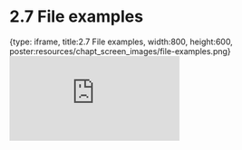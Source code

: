 # 2.7 File examples
 
{type: iframe, title:2.7 File examples, width:800, height:600, poster:resources/chapt_screen_images/file-examples.png}
![](https://sayumiyork.github.io/miniCURE-16S_Test/file-examples.html)
 

 

